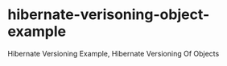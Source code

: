 # hibernate-verisoning-object-example
Hibernate Versioning Example, Hibernate Versioning Of Objects
